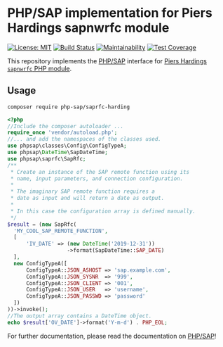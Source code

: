 # PHP/SAP implementation for Piers Hardings sapnwrfc module

[![License: MIT][license-mit]](LICENSE)
[![Build Status][travis-badge]][travis-ci]
[![Maintainability][maintainability-badge]][maintainability]
[![Test Coverage][coverage-badge]][coverage]

This repository implements the [PHP/SAP][phpsap] interface for [Piers Hardings `sapnwrfc` PHP module][harding].

## Usage

```sh
composer require php-sap/saprfc-harding
```

```php
<?php
//Include the composer autoloader ...
require_once 'vendor/autoload.php';
//... and add the namespaces of the classes used.
use phpsap\classes\Config\ConfigTypeA;
use phpsap\DateTime\SapDateTime;
use phpsap\saprfc\SapRfc;
/**
 * Create an instance of the SAP remote function using its
 * name, input parameters, and connection configuration.
 *
 * The imaginary SAP remote function requires a
 * date as input and will return a date as output.
 *
 * In this case the configuration array is defined manually.
 */
$result = (new SapRfc(
  'MY_COOL_SAP_REMOTE_FUNCTION',
  [
      'IV_DATE' => (new DateTime('2019-12-31'))
                   ->format(SapDateTime::SAP_DATE)
  ],
  new ConfigTypeA([
      ConfigTypeA::JSON_ASHOST => 'sap.example.com',
      ConfigTypeA::JSON_SYSNR  => '999',
      ConfigTypeA::JSON_CLIENT => '001',
      ConfigTypeA::JSON_USER   => 'username',
      ConfigTypeA::JSON_PASSWD => 'password'
  ])
))->invoke();
//The output array contains a DateTime object.
echo $result['OV_DATE']->format('Y-m-d') . PHP_EOL;
```

For further documentation, please read the documentation on [PHP/SAP][phpsap]!

[phpsap]: https://php-sap.github.io
[harding]: https://github.com/piersharding/php-sapnwrfc "SAP RFC Connector using the SAP NW RFC SDK for PHP"
[license-mit]: https://img.shields.io/badge/license-MIT-blue.svg
[travis-badge]: https://travis-ci.org/php-sap/saprfc-harding.svg?branch=master
[travis-ci]: https://travis-ci.org/php-sap/saprfc-harding
[maintainability-badge]: https://api.codeclimate.com/v1/badges/81cbf146565bc4d1af4f/maintainability
[maintainability]: https://codeclimate.com/github/php-sap/saprfc-harding/maintainability
[coverage-badge]: https://api.codeclimate.com/v1/badges/81cbf146565bc4d1af4f/test_coverage
[coverage]: https://codeclimate.com/github/php-sap/saprfc-harding/test_coverage
